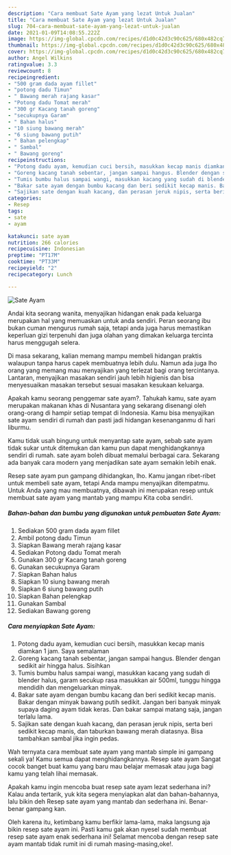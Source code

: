 ```yaml
---
description: "Cara membuat Sate Ayam yang lezat Untuk Jualan"
title: "Cara membuat Sate Ayam yang lezat Untuk Jualan"
slug: 704-cara-membuat-sate-ayam-yang-lezat-untuk-jualan
date: 2021-01-09T14:08:55.222Z
image: https://img-global.cpcdn.com/recipes/d1d0c42d3c90c625/680x482cq70/sate-ayam-foto-resep-utama.jpg
thumbnail: https://img-global.cpcdn.com/recipes/d1d0c42d3c90c625/680x482cq70/sate-ayam-foto-resep-utama.jpg
cover: https://img-global.cpcdn.com/recipes/d1d0c42d3c90c625/680x482cq70/sate-ayam-foto-resep-utama.jpg
author: Angel Wilkins
ratingvalue: 3.3
reviewcount: 8
recipeingredient:
- "500 gram dada ayam fillet"
- "potong dadu Timun"
- " Bawang merah rajang kasar"
- "Potong dadu Tomat merah"
- "300 gr Kacang tanah goreng"
- "secukupnya Garam"
- " Bahan halus"
- "10 siung bawang merah"
- "6 siung bawang putih"
- " Bahan pelengkap"
- " Sambal"
- " Bawang goreng"
recipeinstructions:
- "Potong dadu ayam, kemudian cuci bersih, masukkan kecap manis diamkan 1 jam. Saya semalaman"
- "Goreng kacang tanah sebentar, jangan sampai hangus. Blender dengan sedikit air hingga halus. Sisihkan"
- "Tumis bumbu halus sampai wangi, masukkan kacang yang sudah di blender halus, garam secukup rasa masukkan air 500ml, tunggu hingga mendidih dan mengeluarkan minyak."
- "Bakar sate ayam dengan bumbu kacang dan beri sedikit kecap manis. Bakar dengan minyak bawang putih sedikit. Jangan beri banyak minyak supaya daging ayam tidak keras. Dan bakar sampai matang saja, jangan terlalu lama."
- "Sajikan sate dengan kuah kacang, dan perasan jeruk nipis, serta beri sedikit kecap manis, dan taburkan bawang merah diatasnya. Bisa tambahkan sambal jika ingin pedas."
categories:
- Resep
tags:
- sate
- ayam

katakunci: sate ayam 
nutrition: 266 calories
recipecuisine: Indonesian
preptime: "PT17M"
cooktime: "PT33M"
recipeyield: "2"
recipecategory: Lunch

---
```



![Sate Ayam](https://img-global.cpcdn.com/recipes/d1d0c42d3c90c625/680x482cq70/sate-ayam-foto-resep-utama.jpg)

Andai kita seorang wanita, menyajikan hidangan enak pada keluarga merupakan hal yang memuaskan untuk anda sendiri. Peran seorang ibu bukan cuman mengurus rumah saja, tetapi anda juga harus memastikan keperluan gizi terpenuhi dan juga olahan yang dimakan keluarga tercinta harus menggugah selera.

Di masa  sekarang, kalian memang mampu membeli hidangan praktis walaupun tanpa harus capek membuatnya lebih dulu. Namun ada juga lho orang yang memang mau menyajikan yang terlezat bagi orang tercintanya. Lantaran, menyajikan masakan sendiri jauh lebih higienis dan bisa menyesuaikan masakan tersebut sesuai masakan kesukaan keluarga. 



Apakah kamu seorang penggemar sate ayam?. Tahukah kamu, sate ayam merupakan makanan khas di Nusantara yang sekarang disenangi oleh orang-orang di hampir setiap tempat di Indonesia. Kamu bisa menyajikan sate ayam sendiri di rumah dan pasti jadi hidangan kesenanganmu di hari liburmu.

Kamu tidak usah bingung untuk menyantap sate ayam, sebab sate ayam tidak sukar untuk ditemukan dan kamu pun dapat menghidangkannya sendiri di rumah. sate ayam boleh dibuat memalui berbagai cara. Sekarang ada banyak cara modern yang menjadikan sate ayam semakin lebih enak.

Resep sate ayam pun gampang dihidangkan, lho. Kamu jangan ribet-ribet untuk membeli sate ayam, tetapi Anda mampu menyajikan ditempatmu. Untuk Anda yang mau membuatnya, dibawah ini merupakan resep untuk membuat sate ayam yang mantab yang mampu Kita coba sendiri.

<!--inarticleads1-->

##### Bahan-bahan dan bumbu yang digunakan untuk pembuatan Sate Ayam:

1. Sediakan 500 gram dada ayam fillet
1. Ambil potong dadu Timun
1. Siapkan  Bawang merah rajang kasar
1. Sediakan Potong dadu Tomat merah
1. Gunakan 300 gr Kacang tanah goreng
1. Gunakan secukupnya Garam
1. Siapkan  Bahan halus
1. Siapkan 10 siung bawang merah
1. Siapkan 6 siung bawang putih
1. Siapkan  Bahan pelengkap
1. Gunakan  Sambal
1. Sediakan  Bawang goreng




<!--inarticleads2-->

##### Cara menyiapkan Sate Ayam:

1. Potong dadu ayam, kemudian cuci bersih, masukkan kecap manis diamkan 1 jam. Saya semalaman
1. Goreng kacang tanah sebentar, jangan sampai hangus. Blender dengan sedikit air hingga halus. Sisihkan
1. Tumis bumbu halus sampai wangi, masukkan kacang yang sudah di blender halus, garam secukup rasa masukkan air 500ml, tunggu hingga mendidih dan mengeluarkan minyak.
1. Bakar sate ayam dengan bumbu kacang dan beri sedikit kecap manis. Bakar dengan minyak bawang putih sedikit. Jangan beri banyak minyak supaya daging ayam tidak keras. Dan bakar sampai matang saja, jangan terlalu lama.
1. Sajikan sate dengan kuah kacang, dan perasan jeruk nipis, serta beri sedikit kecap manis, dan taburkan bawang merah diatasnya. Bisa tambahkan sambal jika ingin pedas.




Wah ternyata cara membuat sate ayam yang mantab simple ini gampang sekali ya! Kamu semua dapat menghidangkannya. Resep sate ayam Sangat cocok banget buat kamu yang baru mau belajar memasak atau juga bagi kamu yang telah lihai memasak.

Apakah kamu ingin mencoba buat resep sate ayam lezat sederhana ini? Kalau anda tertarik, yuk kita segera menyiapkan alat dan bahan-bahannya, lalu bikin deh Resep sate ayam yang mantab dan sederhana ini. Benar-benar gampang kan. 

Oleh karena itu, ketimbang kamu berfikir lama-lama, maka langsung aja bikin resep sate ayam ini. Pasti kamu gak akan nyesel sudah membuat resep sate ayam enak sederhana ini! Selamat mencoba dengan resep sate ayam mantab tidak rumit ini di rumah masing-masing,oke!.

